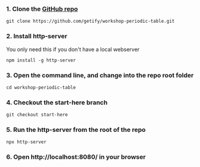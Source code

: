 


### 1. Clone the [GitHub repo](https://github.com/getify/workshop-periodic-table)

`git clone https://github.com/getify/workshop-periodic-table.git`

### 2. Install http-server 
You only need this if you don't have a local webserver

`npm install -g http-server`

### 3. Open the command line, and change into the repo root folder 

`cd workshop-periodic-table`

### 4. Checkout the start-here branch 

`git checkout start-here`

### 5. Run the http-server from the root of the repo 

`npx http-server`

### 6. Open http://localhost:8080/ in your browser